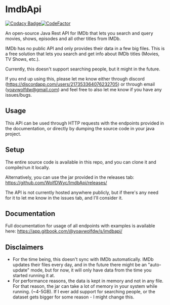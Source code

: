 # ImdbApi
[![Codacy Badge](https://app.codacy.com/project/badge/Grade/7efdfae597b141009b10df00a2632486)](https://www.codacy.com/gh/WolfDWyc/ImdbApi/dashboard?utm_source=github.com&amp;utm_medium=referral&amp;utm_content=WolfDWyc/ImdbApi&amp;utm_campaign=Badge_Grade)[![CodeFactor](https://www.codefactor.io/repository/github/wolfdwyc/imdbapi/badge)](https://www.codefactor.io/repository/github/wolfdwyc/imdbapi)

An open-source Java Rest API for IMDb that lets you search and query movies, shows, episodes and all other titles from IMDb.

IMDb has no public API and only provides their data in a few big files. This is a free solution that lets you search and get info about IMDb titles (Movies, TV Shows, etc.).

Currently, this doesn't support searching people, but it might in the future.

If you end up using this, please let me know either through discord (https://discordapp.com/users/217353364076232705) or through email (yoavwolfdw@gmail.com) and feel free to also let me know if you have any issues/bugs.

## Usage
 
This API can be used through HTTP requests with the endpoints provided in the documentation, or directly by dumping the source code in your java project.

## Setup
The entire source code is available in this repo, and you can clone it and compile/run it locally.

Alternatively, you can use the jar provided in the releases tab: https://github.com/WolfDWyc/ImdbApi/releases/

The API is not currently hosted anywhere publicly, but if there's any need for it to let me know in the issues tab, and I'll consider it.
 
## Documentation
 Full documentation for usage of all endpoints with examples is available here: https://app.gitbook.com/@yoavwolfdw/s/imdbapi/
 
## Disclaimers
 - For the time being, this doesn't sync with IMDb automatically. IMDb updates their files every day, and in the future there might be an "auto-update" mode, but for now, it will only have data from the time you started running it at.
 - For performance reasons, the data is kept in memory and not in any file. For that reason, the jar can take a lot of memory in your system while running. (~4-5GB). If I ever add support for searching people, or the dataset gets bigger for some reason - I might change this. 

